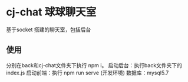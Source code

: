 # cj-chat 球球聊天室

基于socket 搭建的聊天室，包括后台

## 使用

分别在back和cj-chat文件夹下执行 npm i。
启动后台：执行back文件夹下的index.js
启动前端：执行 npm run serve (开发环境)
数据库：mysql5.7
